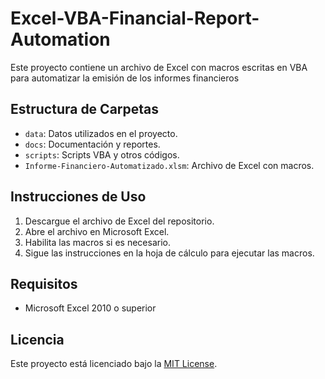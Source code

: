 # Excel-VBA-Financial-Report-Automation

Este proyecto contiene un archivo de Excel con macros escritas en VBA para automatizar la emisión de los informes financieros


## Estructura de Carpetas

- `data`: Datos utilizados en el proyecto.
- `docs`: Documentación y reportes.
- `scripts`: Scripts VBA y otros códigos.
- `Informe-Financiero-Automatizado.xlsm`: Archivo de Excel con macros.

## Instrucciones de Uso

1. Descargue el archivo de Excel del repositorio.
2. Abre el archivo en Microsoft Excel.
3. Habilita las macros si es necesario.
4. Sigue las instrucciones en la hoja de cálculo para ejecutar las macros.

## Requisitos

- Microsoft Excel 2010 o superior

## Licencia

Este proyecto está licenciado bajo la [MIT License](LICENSE).
